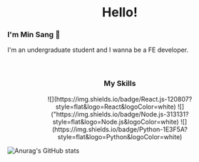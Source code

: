 <h1 align="center">Hello!</h1>

### I'm Min Sang 👋
I'm an undergraduate student and I wanna be a FE developer.
<br>
<br>
<br>

<h3 align="center">My Skills</h3>
<p align="center">
![](https://img.shields.io/badge/React.js-120807?style=flat&logo=React&logoColor=white) ![]("https://img.shields.io/badge/Node.js-313131?style=flat&logo=Node.js&logoColor=white) ![](https://img.shields.io/badge/Python-1E3F5A?style=flat&logo=Python&logoColor=white)
</p>

![Anurag's GitHub stats](https://github-readme-stats.vercel.app/api?username=devminsang&show_icons=true&theme=swift)
